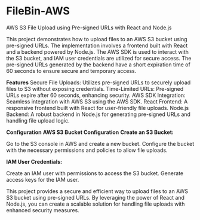 # FileBin-AWS
AWS S3 File Upload using Pre-signed URLs with React and Node.js

This project demonstrates how to upload files to an AWS S3 bucket using pre-signed URLs. The implementation involves a frontend built with React and a backend powered by Node.js. The AWS SDK is used to interact with the S3 bucket, and IAM user credentials are utilized for secure access. The pre-signed URLs generated by the backend have a short expiration time of 60 seconds to ensure secure and temporary access.


**Features**
Secure File Uploads: Utilizes pre-signed URLs to securely upload files to S3 without exposing credentials.
Time-Limited URLs: Pre-signed URLs expire after 60 seconds, enhancing security.
AWS SDK Integration: Seamless integration with AWS S3 using the AWS SDK.
React Frontend: A responsive frontend built with React for user-friendly file uploads.
Node.js Backend: A robust backend in Node.js for generating pre-signed URLs and handling file upload logic.

**Configuration**
**AWS S3 Bucket Configuration**
**Create an S3 Bucket:**

Go to the S3 console in AWS and create a new bucket.
Configure the bucket with the necessary permissions and policies to allow file uploads.

**IAM User Credentials:**

Create an IAM user with permissions to access the S3 bucket.
Generate access keys for the IAM user.


This project provides a secure and efficient way to upload files to an AWS S3 bucket using pre-signed URLs. By leveraging the power of React and Node.js, you can create a scalable solution for handling file uploads with enhanced security measures.
